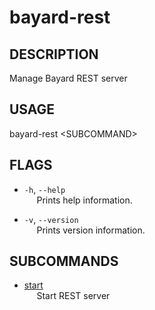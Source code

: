 # bayard-rest

## DESCRIPTION
Manage Bayard REST server

## USAGE
bayard-rest \<SUBCOMMAND\>

## FLAGS
- `-h`, `--help`  
&nbsp;&nbsp;&nbsp;&nbsp; Prints help information.

- `-v`, `--version`  
&nbsp;&nbsp;&nbsp;&nbsp; Prints version information.

## SUBCOMMANDS
- [start](bayard-rest/start.md)  
&nbsp;&nbsp;&nbsp;&nbsp; Start REST server
